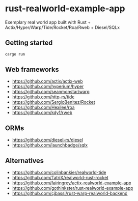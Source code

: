 # rust-realworld-example-app
Exemplary real world app built with Rust + Actix/Hyper/Warp/Tide/Rocket/Roa/Rweb + Diesel/SQLx

## Getting started
```bash
cargo run
```

## Web frameworks
- https://github.com/actix/actix-web
- https://github.com/hyperium/hyper
- https://github.com/seanmonstar/warp
- https://github.com/http-rs/tide
- https://github.com/SergioBenitez/Rocket
- https://github.com/Hexilee/roa
- https://github.com/kdy1/rweb

## ORMs
- https://github.com/diesel-rs/diesel
- https://github.com/launchbadge/sqlx

## Alternatives
- https://github.com/colinbankier/realworld-tide
- https://github.com/TatriX/realworld-rust-rocket
- https://github.com/fairingrey/actix-realworld-example-app
- https://github.com/gothinkster/rust-realworld-example-app
- https://github.com/cjbassi/rust-warp-realworld-backend
